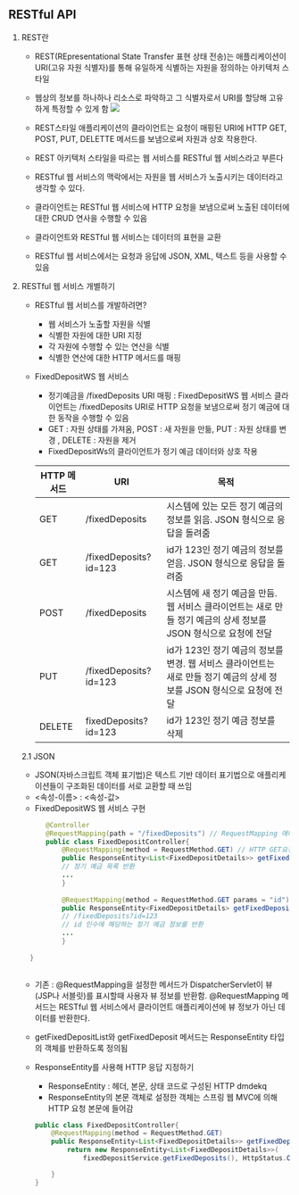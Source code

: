 ## RESTful API
1. REST란
   - REST(REpresentational State Transfer 표현 상태 전송)는
애플리케이션이 URI(고유 자원 식별자)를 통해
유일하게 식별하는 자원을 정의하는 아키텍처 스타일
   - 웹상의 정보를 하나하나 리소스로 파악하고 그 식별자로서 URI를 할당해 고유하게 특정할 수 있게 함
   ![](https://img1.daumcdn.net/thumb/R1280x0/?scode=mtistory2&fname=https%3A%2F%2Fblog.kakaocdn.net%2Fdn%2FdUeQEZ%2FbtqNr7K9IO7%2FURxIFY14VpY1lNpcMOYzL0%2Fimg.png)
   
   - REST스타일 애플리케이션의 클라이언트는 요청이 매핑된 URI에
HTTP GET, POST, PUT, DELETTE 메서드를 보냄으로써 자원과 상호 작용한다.
   - REST 아키텍처 스타일을 따르는 웹 서비스를 RESTful 웹 서비스라고 부른다
   - RESTful 웹 서비스의 맥락에서는 자원을 웹 서비스가 노출시키는 데이터라고 생각할 수 있다.
   - 클라이언트는 RESTful 웹 서비스에 HTTP 요청을 보냄으로써
노출된 데이터에 대한 CRUD 연사을 수행할 수 있음
   - 클라이언트와 RESTful 웹 서비스는 데이터의 표현을 교환
   - RESTful 웹 서비스에서는 요청과 응답에 JSON, XML, 텍스트 등을 사용할 수 있음

2. RESTful 웹 서비스 개별하기
   - RESTful 웹 서비스를 개발하려면?
      - 웹 서비스가 노출할 자원을 식별
      - 식별한 자원에 대한 URI 지정
      - 각 자원에 수행할 수 있는 연산을 식별
      - 식별한 연산에 대한 HTTP 메서드를 매핑
   - FixedDepositWS 웹 서비스
      - 정기예금을 /fixedDeposits URI 매핑 : FixedDepositWS 웹 서비스 클라이언트는
      /fixedDeposits URI로 HTTP 요청을 보냄으로써 정기 예금에 대한 동작을 수행할 수 있음
      - GET : 자원 상태를 가져옴, POST : 새 자원을 만듦, PUT : 자원 상태를 변경 , DELETE : 자원을 제거
      - FixedDepositWs의 클라이언트가 정기 예금 데이터와 상호 작용
      
      |HTTP 메서드|URI|목적|
      |----------|---|---|
      |GET|/fixedDeposits|시스템에 있는 모든 정기 예금의 정보를 읽음. JSON 형식으로 응답을 돌려줌|
      |GET|/fixedDeposits?id=123|id가 123인 정기 예금의 정보를 얻음. JSON 형식으로 응답을 돌려줌|
      |POST|/fixedDeposits|시스템에 새 정기 예금을 만듬. 웹 서비스 클라이언트는 새로 만들 정기 예금의 상세 정보를 JSON 형식으로 요청에 전달|
      |PUT|/fixedDeposits?id=123|id가 123인 정기 예금의 정보를 변경. 웹 서비스 클라이언트는 새로 만들 정기 예금의 상세 정보를 JSON 형식으로 요청에 전달|
      |DELETE|fixedDeposits?id=123|id가 123인 정기 예금 정보를 삭제
      
   2.1  JSON
      - JSON(자바스크립트 객체 표기법)은 텍스트 기반 데이터 표기법으로 애플리케이션들이 구조화된 데이터를 서로 교환할 때 쓰임
      - <속성-이름> : <속성-값>
      - FixedDepositWS 웹 서비스 구현
      ```java
            @Controller
            @RequestMapping(path = "/fixedDeposits") // RequestMapping 애너테이션을 클래스 수준에 사용
            public class FixedDepositController{
                @RequestMapping(method = RequestMethod.GET) // HTTP GET요청
                public ResponseEntity<List<FixedDepositDetails>> getFixedDepositList(){
                // 정기 예금 목록 반환
                ...
                }
                
                @RequestMapping(method = RequestMethod.GET params = "id") // id 요청 파라미터가 있는 HTTP GET 요청
                public ResponseEntity<FixedDepositDetails> getFixedDeposit(@RequestParam("id") int id){
                // /fixedDeposits?id=123    
                // id 인수에 해당하는 정기 예금 정보를 반환
                ...
                }
        
        }
           
      ```
      - 기존 : @RequestMapping을 설정한 메서드가 DispatcherServlet이 뷰(JSP나 서블릿)를 표시할때
      사용자 뷰 정보를 반환함. @RequestMapping 메서드는 RESTful 웹 서비스에서 클라이언트 애플리케이션에 뷰 정보가 아닌
      데이터를 반환한다.
      - getFixedDepositList와 getFixedDeposit 메서드는 ResponseEntity 타입의 객체를 반환하도록 정의됨
      - ResponseEntity를 사용해 HTTP 응답 지정하기
         - ResponseEntity : 헤더, 본문, 상태 코드로 구성된 HTTP dmdekq
         - ResponseEntity의 본문 객체로 설정한 객체는 스프링 웹 MVC에 의해 HTTP 요청 본문에 들어감
         
        ```java
        public class FixedDepositController{
            @RequestMapping(method = RequestMethod.GET)
            public ResponseEntity<List<FixedDepositDetails>> getFixedDepositList(){
                return new ResponseEntity<List<FixedDepositDetails>>(
                    fixedDepositService.getFixedDeposits(), HttpStatus.OK);    
        
            }
        }
        ```
